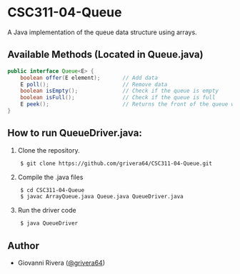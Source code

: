 # CSC311-04-Queue

A Java implementation of the queue data structure using arrays.

## Available Methods (Located in Queue.java)
```java
public interface Queue<E> {
    boolean offer(E element);       // Add data
    E poll();                       // Remove data
    boolean isEmpty();              // Check if the queue is empty
    boolean isFull();               // Check if the queue is full
    E peek();                       // Returns the front of the queue without removing it
}
```
## How to run QueueDriver.java:

1. Clone the repository.
```bash
    $ git clone https://github.com/grivera64/CSC311-04-Queue.git
```
2. Compile the .java files
```bash
    $ cd CSC311-04-Queue
    $ javac ArrayQueue.java Queue.java QueueDriver.java
```
3. Run the driver code
```bash
    $ java QueueDriver
```

## Author

- Giovanni Rivera ([@grivera64](https://github.com/grivera64))